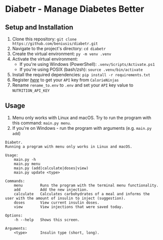 # Diabetr - Manage Diabetes Better

## Setup and Installation

1. Clone this repository: `git clone https://github.com/beniusis/diabetr.git`
2. Navigate to the project's directory: `cd diabetr`
3. Create the virtual environment: `py -m venv .venv`
4. Activate the virtual environment:
   - If you're using Windows (PowerShell): `.venv/Scripts/Activate.ps1`
   - If you're using POSIX (bash/zsh): `source .venv/bin/activate`
5. Install the required dependencies: `pip install -r requirements.txt`
6. Register _[here](https://calorieninjas.com)_ to get your `API` key from `CalorieNinjas`
7. Rename `rename_to.env` to `.env` and set your `API` key value to `NUTRITION_API_KEY`

## Usage

1. Menu only works with Linux and macOS. Try to run the program with this command: `main.py menu`.
2. If you're on Windows - run the program with arguments (e.g. `main.py add`)

```
Diabetr.
Running a program with menu only works in Linux and macOS.

Usage:
    main.py -h
    main.py menu
    main.py (add|calculate|doses|view)
    main.py update <type>

Commands:
    menu        Runs the program with the terminal menu functionality.
    add         Add the new injection.
    calculate   Calculates carbohydrates of a meal and informs the user with the amount of insulin to inject (suggestion).
    doses       View current insulin doses.
    view        View injections that were saved today.

Options:
    -h --help   Shows this screen.

Arguments:
    <type>      Insulin type (short, long).
```
